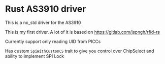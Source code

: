 # Rust AS3910 driver
This is a no_std driver for the AS3910

This is my first driver. A lot of it is based on https://gitlab.com/jspngh/rfid-rs

Currently support only reading UID from PICCs

Has custom `SpiWithCustomCS` trait to give you control over ChipSelect and ability to implement SPI Lock
